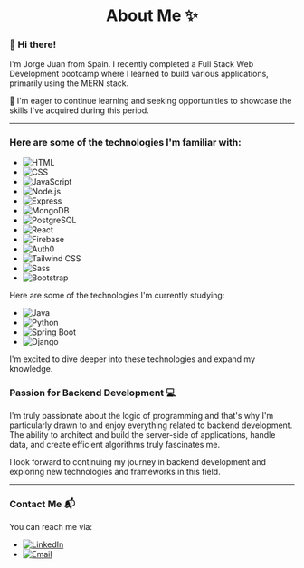 # <div align="center">About Me ✨</div>



### 👋 Hi there!

I'm Jorge Juan from Spain. I recently completed a Full Stack Web Development bootcamp where I learned to build various applications, primarily using the MERN stack.

🌱 I'm eager to continue learning and seeking opportunities to showcase the skills I've acquired during this period.

<hr>

### Here are some of the technologies I'm familiar with:

- ![HTML](https://img.shields.io/badge/-HTML5-E34F26?logo=html5&logoColor=white&style=flat)
- ![CSS](https://img.shields.io/badge/-CSS3-1572B6?logo=css3&logoColor=white&style=flat)
- ![JavaScript](https://img.shields.io/badge/-JavaScript-yellow?logo=javascript&logoColor=white&style=flat)
- ![Node.js](https://img.shields.io/badge/-Node.js-339933?logo=node.js&logoColor=white&style=flat)
- ![Express](https://img.shields.io/badge/-Express-000000?logo=express&logoColor=white&style=flat)
- ![MongoDB](https://img.shields.io/badge/-MongoDB-47A248?logo=mongodb&logoColor=white&style=flat)
- ![PostgreSQL](https://img.shields.io/badge/-PostgreSQL-336791?logo=postgresql&logoColor=white&style=flat)
- ![React](https://img.shields.io/badge/-React-61DAFB?logo=react&logoColor=white&style=flat)
- ![Firebase](https://img.shields.io/badge/-Firebase-FFCA28?logo=firebase&logoColor=black&style=flat)
- ![Auth0](https://img.shields.io/badge/-Auth0-EB5424?logo=auth0&logoColor=white&style=flat)
- ![Tailwind CSS](https://img.shields.io/badge/-Tailwind%20CSS-38B2AC?logo=tailwindcss&logoColor=white&style=flat)
- ![Sass](https://img.shields.io/badge/-Sass-CC6699?logo=sass&logoColor=white&style=flat)
- ![Bootstrap](https://img.shields.io/badge/-Bootstrap-7952B3?logo=bootstrap&logoColor=white&style=flat)

Here are some of the technologies I'm currently studying:

- ![Java](https://img.shields.io/badge/-Java-007396?logo=java&logoColor=white&style=flat)
- ![Python](https://img.shields.io/badge/-Python-3776AB?logo=python&logoColor=white&style=flat)
- ![Spring Boot](https://img.shields.io/badge/-Spring%20Boot-6DB33F?logo=springboot&logoColor=white&style=flat)
- ![Django](https://img.shields.io/badge/-Django-092E20?logo=django&logoColor=white&style=flat)

I'm excited to dive deeper into these technologies and expand my knowledge.

### Passion for Backend Development 💻

I'm truly passionate about the logic of programming and that's why I'm particularly drawn to and enjoy everything related to backend development. The ability to architect and build the server-side of applications, handle data, and create efficient algorithms truly fascinates me.

I look forward to continuing my journey in backend development and exploring new technologies and frameworks in this field.

<hr>

### Contact Me 📬

You can reach me via:

- [![LinkedIn](https://img.shields.io/badge/-LinkedIn-0077B5?logo=linkedin&logoColor=white&style=flat)](https://www.linkedin.com/in/jorge-juan-sanda/)
- [![Email](https://img.shields.io/badge/-Email-D14836?logo=gmail&logoColor=white&style=flat)](mailto:jjuansanda@gmail.com)


